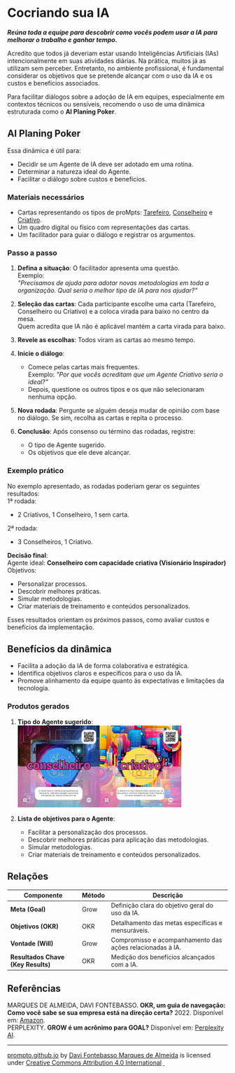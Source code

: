 # Cocriando sua IA
***Reúna toda a equipe para descobrir como vocês podem usar a IA para melhorar o trabalho e ganhar tempo.***

Acredito que todos já deveriam estar usando Inteligências Artificiais (IAs) intencionalmente em suas atividades diárias. Na prática, muitos já as utilizam sem perceber. Entretanto, no ambiente profissional, é fundamental considerar os objetivos que se pretende alcançar com o uso da IA e os custos e benefícios associados.

Para facilitar diálogos sobre a adoção de IA em equipes, especialmente em contextos técnicos ou sensíveis, recomendo o uso de uma dinâmica estruturada como o **AI Planing Poker**.

## AI Planing Poker
Essa dinâmica é útil para:
- Decidir se um Agente de IA deve ser adotado em uma rotina.
- Determinar a natureza ideal do Agente.
- Facilitar o diálogo sobre custos e benefícios.

### Materiais necessários
- Cartas representando os tipos de proMpts: [Tarefeiro](tipos-de-prompt/tarefeiro.md), [Conselheiro](tipos-de-prompt/conselheiro.md) e [Criativo](tipos-de-prompt/criativo.md).
- Um quadro digital ou físico com representações das cartas.
- Um facilitador para guiar o diálogo e registrar os argumentos.

### Passo a passo
1. **Defina a situação**: O facilitador apresenta uma questão.  
   Exemplo:  
   *"Precisamos de ajuda para adotar novas metodologias em toda a organização. Qual seria o melhor tipo de IA para nos ajudar?"*

2. **Seleção das cartas**: Cada participante escolhe uma carta (Tarefeiro, Conselheiro ou Criativo) e a coloca virada para baixo no centro da mesa.  
   Quem acredita que IA não é aplicável mantém a carta virada para baixo.

3. **Revele as escolhas**: Todos viram as cartas ao mesmo tempo.  

4. **Inicie o diálogo**:  
   - Comece pelas cartas mais frequentes.  
     Exemplo: *"Por que vocês acreditam que um Agente Criativo seria o ideal?"*  
   - Depois, questione os outros tipos e os que não selecionaram nenhuma opção.  

5. **Nova rodada**: Pergunte se alguém deseja mudar de opinião com base no diálogo. Se sim, recolha as cartas e repita o processo.  

6. **Conclusão**: Após consenso ou término das rodadas, registre:
   - O tipo de Agente sugerido.
   - Os objetivos que ele deve alcançar.

### Exemplo prático
No exemplo apresentado, as rodadas poderiam gerar os seguintes resultados:  
1ª rodada:  
- 2 Criativos, 1 Conselheiro, 1 sem carta.  

2ª rodada:  
- 3 Conselheiros, 1 Criativo.

**Decisão final**:  
Agente ideal: **Conselheiro com capacidade criativa (Visionário Inspirador)**  
Objetivos:
- Personalizar processos.
- Descobrir melhores práticas.
- Simular metodologias.
- Criar materiais de treinamento e conteúdos personalizados.

Esses resultados orientam os próximos passos, como avaliar custos e benefícios da implementação.

## Benefícios da dinâmica
- Facilita a adoção da IA de forma colaborativa e estratégica.
- Identifica objetivos claros e específicos para o uso da IA.
- Promove alinhamento da equipe quanto às expectativas e limitações da tecnologia.

### Produtos gerados
1. **Tipo do Agente sugerido**:  
   [<img src="../imagens/cards/002.png" width="187" height="187">](conselheiro.md)[<img src="../imagens/cards/003.png" width="187" height="187">](criativo.md)

2. **Lista de objetivos para o Agente**:
   - Facilitar a personalização dos processos.
   - Descobrir melhores práticas para aplicação das metodologias.
   - Simular metodologias.
   - Criar materiais de treinamento e conteúdos personalizados.

## Relações
| Componente         | Método  | Descrição                                                    |
|---------------------|---------|------------------------------------------------------------|
| **Meta (Goal)**     | Grow    | Definição clara do objetivo geral do uso da IA.            |
| **Objetivos (OKR)** | OKR     | Detalhamento das metas específicas e mensuráveis.          |
| **Vontade (Will)**  | Grow    | Compromisso e acompanhamento das ações relacionadas à IA.  |
| **Resultados Chave (Key Results)** | OKR | Medição dos benefícios alcançados com a IA. |

## Referências
MARQUES DE ALMEIDA, DAVI FONTEBASSO. **OKR, um guia de navegação: Como você sabe se sua empresa está na direção certa?** 2022. Disponível em: [Amazon](https://www.amazon.com.br/dp/B09SW2VTM6).  
PERPLEXITY. **GROW é um acrônimo para GOAL?** Disponível em: [Perplexity AI](https://www.perplexity.ai/search/grow-e-um-acronimo-para-goal-m-0Fvr6CKGRBOUOlngLHzf6g).  
<hr><p xmlns:cc="http://creativecommons.org/ns#" xmlns:dct="http://purl.org/dc/terms/"><a property="dct:title" rel="cc:attributionURL" href="https://davifma.github.io/proMpto/">prompto.github.io</a> by <a rel="cc:attributionURL dct:creator" property="cc:attributionName" href="http://linkedin.com/in/davifma">Davi Fontebasso Marques de Almeida</a> is licensed under <a href="https://creativecommons.org/licenses/by/4.0/?ref=chooser-v1" target="_blank" rel="license noopener noreferrer" style="display:inline-block;">Creative Commons Attribution 4.0 International<img style="height:22px!important;margin-left:3px;vertical-align:text-bottom;" src="https://mirrors.creativecommons.org/presskit/icons/cc.svg?ref=chooser-v1" alt=""> <img style="height:22px!important;margin-left:3px;vertical-align:text-bottom;" src="https://mirrors.creativecommons.org/presskit/icons/by.svg?ref=chooser-v1" alt=""></a></p>
